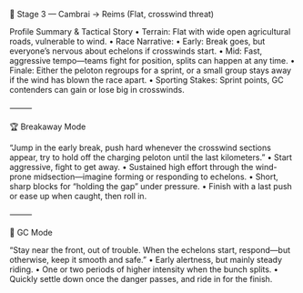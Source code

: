 🚴 Stage 3 — Cambrai → Reims (Flat, crosswind threat)

Profile Summary & Tactical Story
	•	Terrain: Flat with wide open agricultural roads, vulnerable to wind.
	•	Race Narrative:
	•	Early: Break goes, but everyone’s nervous about echelons if crosswinds start.
	•	Mid: Fast, aggressive tempo—teams fight for position, splits can happen at any time.
	•	Finale: Either the peloton regroups for a sprint, or a small group stays away if the wind has blown the race apart.
	•	Sporting Stakes: Sprint points, GC contenders can gain or lose big in crosswinds.

⸻

🏆 Breakaway Mode

“Jump in the early break, push hard whenever the crosswind sections appear, try to hold off the charging peloton until the last kilometers.”
	•	Start aggressive, fight to get away.
	•	Sustained high effort through the wind-prone midsection—imagine forming or responding to echelons.
	•	Short, sharp blocks for “holding the gap” under pressure.
	•	Finish with a last push or ease up when caught, then roll in.

⸻

🦺 GC Mode

“Stay near the front, out of trouble. When the echelons start, respond—but otherwise, keep it smooth and safe.”
	•	Early alertness, but mainly steady riding.
	•	One or two periods of higher intensity when the bunch splits.
	•	Quickly settle down once the danger passes, and ride in for the finish.

